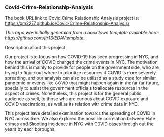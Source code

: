 
### Covid-Crime-Relationship-Analysis

The book URL link to Covid Crime Relationship Analysis project is: https://xm2277.github.io/Covid-Crime-Relationship-Analysis/

*This repo was initially generated from a bookdown template available here: https://github.com/jtr13/EDAVtemplate.*	

Description about this project:

Our project is to focus on how COVID-19 has been progressing in NYC, and how the arrival of COVID changed the crime events in NYC. The motivation behind this is mainly to provide for people on the government side, who are trying to figure out where to prioritize resources if COVID is more severely spreading, and our analysis can also be utilized as a study case for similar pandemic or events like COVID that might happen again in the far far future, specially to assist the government officials to allocate resources in the aspect of crimes. Nonetheless, this project is for the general public audience as well, to those who are curious about COVID exposure and COVID vaccinations, as well as its relation with crime data in NYC.

This project have detailed examination towards the spreading of COVID in NYC across time. We also explored the possible correlation between Hate crimes and Shooting incidence in NYC with COVID cases through out the years by each boroughs.
